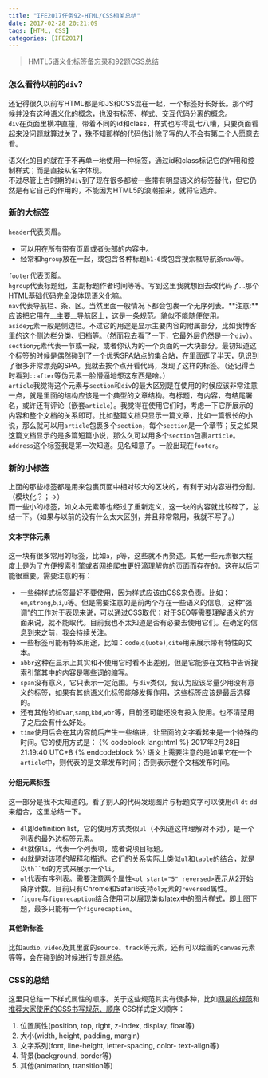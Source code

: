```yaml
---
title: "IFE2017任务92-HTML/CSS相关总结"
date: 2017-02-28 20:21:09
tags: [HTML, CSS]
categories: [IFE2017]
---
```

>HMTL5语义化标签备忘录和92题CSS总结

### 怎么看待以前的`div`?
还记得很久以前写HTML都是和JS和CSS混在一起，一个标签好长好长。那个时候并没有这种语义化的概念，也没有标签、样式、交互代码分离的概念。  
`div`在页面里横冲直撞，带着不同的id和class，样式也写得乱七八糟，只要页面看起来没问题就算过关了，殊不知那样的代码估计除了写的人不会有第二个人愿意去看。
<!-- more -->  
语义化的目的就在于不再单一地使用一种标签，通过id和class标记它的作用和控制样式；而是直接从名字体现。  
不过尽管上古时期的`div`到了现在很多都被一些带有明显语义的标签替代，但它仍然是有它自己的作用的，不能因为HTML5的浪潮拍来，就将它遗弃。
### 新的**大**标签
`header`代表页眉。
* 可以用在所有带有页眉或者头部的内容中。  
* 经常和`hgroup`放在一起，或包含各种标题`h1-6`或包含搜索框导航条`nav`等。

`footer`代表页脚。  
`hgroup`代表标题组，主副标题作者时间等等。写到这里我就想回去改代码了...那个HTML基础代码完全没体现语义化嘛。  
`nav`代表导航栏、条、区。当然里面一般情况下都会包裹一个无序列表。**注意:**应该把它用在__主要__导航区上，这是一条规范。貌似不能随便使用。  
`aside`元素一般是侧边栏。不过它的用途是显示主要内容的附属部分，比如我博客里的这个侧边栏分类、归档等。（然而我去看了一下，它最外层仍然是一个`div`）。
`section`元素代表一节或一段，或者你认为的一个页面的一大块部分。最初知道这个标签的时候是偶然碰到了一个优秀SPA站点的集合站，在里面逛了半天，见识到了很多非常漂亮的SPA。我就去挨个点开看代码，发现了这样的标签。（还记得当时看到`::after`等伪元素一脸懵逼地想这东西是啥。）  
`article`我觉得这个元素与`section`和`div`的最大区别是在使用的时候应该非常注意一点，就是里面的结构应该是一个典型的文章结构。有标题，有内容，有结尾署名，或许还有评论（嵌套`article`）。我觉得在使用它们时，考虑一下它所展示的内容和整个文档的关系即可。比如整篇文档只显示一篇文章，比如一篇很长的小说，那么就可以用`article`包裹多个`section`，每个`section`是一个章节；反之如果这篇文档显示的是多篇短篇小说，那么久可以用多个`section`包裹`article`。
`address`这个标签我是第一次知道。见名知意了。一般出现在`footer`。

### 新的小标签
上面的那些标签都是用来包裹页面中相对较大的区块的，有利于对内容进行分割。（模块化？；->）  
而一些小的标签，如文本元素等也经过了重新定义，这一块的内容就比较碎了，总结一下。（如果与以前的没有什么太大区别，并且非常常用，我就不写了。）

#### 文本字体元素
这一块有很多常用的标签，比如`a`，`p`等，这些就不再赘述。其他一些元素很大程度上是为了方便搜索引擎或者网络爬虫更好滴理解你的页面而存在的。这在以后可能很重要。需要注意的有：
* 一些纯样式标签最好不要使用，因为样式应该由CSS来负责。比如：`em`,`strong`,`b`,`i`,`u`等。但是需要注意的是前两个存在一些语义的信息，这种“强调”的工作对于表现来说，可以通过CSS取代；对于SEO等需要理解语义的方面来说，就不能取代。目前我也不太知道是否有必要去使用它们。在确定的信息到来之前，我会持续关注。
* 一些标签可能有特殊用途，比如：`code`,`q(uote)`,`cite`用来展示带有特性的文本。
* `abbr`这种在显示上其实和不使用它时看不出差别，但是它能够在文档中告诉搜索引擎其中的内容是哪些词的缩写。
* `span`没有意义，它只表示一定范围。与`div`类似，我认为应该尽量少用没有意义的标签，如果有其他语义化标签能够发挥作用，这些标签应该是最后选择的。
* 还有其他的如`var`,`samp`,`kbd`,`wbr`等，目前还可能还没有投入使用。也不清楚用了之后会有什么好处。
* `time`使用后会在其内容前后产生一些缩进，让里面的文字看起来是一个特殊的时间。它的使用方式是：
  {% codeblock lang:html %}
  <time datetime="2017-02-28T21:19:40+08:00" pubdate>2017年2月28日21:19:40 UTC+8</time>
  {% endcodeblock %}
  语义上需要注意的是如果它在一个`article`中，则代表的是文章发布时间；否则表示整个文档发布时间。

#### 分组元素标签
这一部分是我不太知道的。看了别人的代码发现图片与标题文字可以使用`dl` `dt` `dd`来组合，这里总结一下。
* `dl`即definition list，它的使用方式类似`ul`（不知道这样理解对不对），是一个列表的最外边标签元素。
* `dt`就像`li`，代表一个列表项，或者说项目标题。
* `dd`就是对该项的解释和描述。它们的关系实际上类似`ul`和`table`的结合，就是以`th``td`的方式来展示一个`li`。
* `ol`代表有序列表。需要注意两个属性`<ol start="5" reversed>`表示从2开始降序计数。目前只有Chrome和Safari6支持`ol`元素的`reversed`属性。
* `figure`与`figurecaption`结合使用可以展现类似latex中的图片样式，即上图下题，最多只能有一个`figurecaption`。

#### 其他新标签
比如`audio`, `video`及其里面的`source`、`track`等元素，还有可以绘画的`canvas`元素等等，会在碰到的时候进行专题总结。

### CSS的总结
这里只总结一下样式属性的顺序。关于这些规范其实有很多种，比如[网易的规范](http://nec.netease.com/standard)和[推荐大家使用的CSS书写规范、顺序](http://www.shejidaren.com/css-written-specifications.html)
CSS样式定义顺序：
1. 位置属性(position, top, right, z-index, display, float等)
2. 大小(width, height, padding, margin)
3. 文字系列(font, line-height, letter-spacing, color- text-align等)
4. 背景(background, border等)
5. 其他(animation, transition等)

